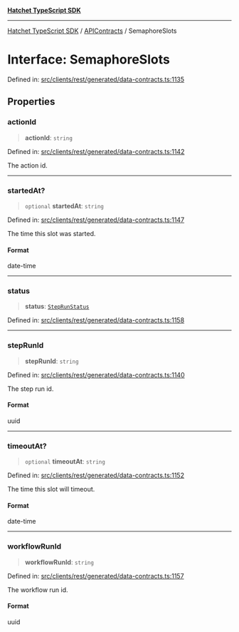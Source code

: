 [**Hatchet TypeScript SDK**](../../../../README.md)

***

[Hatchet TypeScript SDK](../../../../README.md) / [APIContracts](../README.md) / SemaphoreSlots

# Interface: SemaphoreSlots

Defined in: [src/clients/rest/generated/data-contracts.ts:1135](https://github.com/hatchet-dev/hatchet/blob/0288a24f2e9f14787135b399bd47182f4d1260d9/sdks/typescript/src/clients/rest/generated/data-contracts.ts#L1135)

## Properties

### actionId

> **actionId**: `string`

Defined in: [src/clients/rest/generated/data-contracts.ts:1142](https://github.com/hatchet-dev/hatchet/blob/0288a24f2e9f14787135b399bd47182f4d1260d9/sdks/typescript/src/clients/rest/generated/data-contracts.ts#L1142)

The action id.

***

### startedAt?

> `optional` **startedAt**: `string`

Defined in: [src/clients/rest/generated/data-contracts.ts:1147](https://github.com/hatchet-dev/hatchet/blob/0288a24f2e9f14787135b399bd47182f4d1260d9/sdks/typescript/src/clients/rest/generated/data-contracts.ts#L1147)

The time this slot was started.

#### Format

date-time

***

### status

> **status**: [`StepRunStatus`](../enumerations/StepRunStatus.md)

Defined in: [src/clients/rest/generated/data-contracts.ts:1158](https://github.com/hatchet-dev/hatchet/blob/0288a24f2e9f14787135b399bd47182f4d1260d9/sdks/typescript/src/clients/rest/generated/data-contracts.ts#L1158)

***

### stepRunId

> **stepRunId**: `string`

Defined in: [src/clients/rest/generated/data-contracts.ts:1140](https://github.com/hatchet-dev/hatchet/blob/0288a24f2e9f14787135b399bd47182f4d1260d9/sdks/typescript/src/clients/rest/generated/data-contracts.ts#L1140)

The step run id.

#### Format

uuid

***

### timeoutAt?

> `optional` **timeoutAt**: `string`

Defined in: [src/clients/rest/generated/data-contracts.ts:1152](https://github.com/hatchet-dev/hatchet/blob/0288a24f2e9f14787135b399bd47182f4d1260d9/sdks/typescript/src/clients/rest/generated/data-contracts.ts#L1152)

The time this slot will timeout.

#### Format

date-time

***

### workflowRunId

> **workflowRunId**: `string`

Defined in: [src/clients/rest/generated/data-contracts.ts:1157](https://github.com/hatchet-dev/hatchet/blob/0288a24f2e9f14787135b399bd47182f4d1260d9/sdks/typescript/src/clients/rest/generated/data-contracts.ts#L1157)

The workflow run id.

#### Format

uuid
